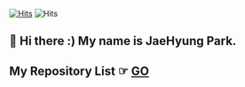 [![Hits](https://hits.seeyoufarm.com/api/count/incr/badge.svg?url=https%3A%2F%2Fgithub.com%2Fjbro321)](https://hits.seeyoufarm.com) ![Hits](https://img.shields.io/github/followers/jbro321?label=Follow)

## 👋 Hi there :) My name is JaeHyung Park.

## My Repository List ☞ [GO](INDEX.md)

<!--
![jbro321's github stats](https://github-readme-stats.vercel.app/api?username=jbro321&show_icons=true&theme=merko)
## My major is Biomedical Engineering

**jbro321/jbro321** is a ✨ _special_ ✨ repository because its `README.md` (this file) appears on your GitHub profile.

Here are some ideas to get you started:

- 🔭 I’m currently working on ...
- 🌱 I’m currently learning ...
- 👯 I’m looking to collaborate on ...
- 🤔 I’m looking for help with ...
- 💬 Ask me about ...
- 📫 How to reach me: ...
- 😄 Pronouns: ...
- ⚡ Fun fact: ...
-->
